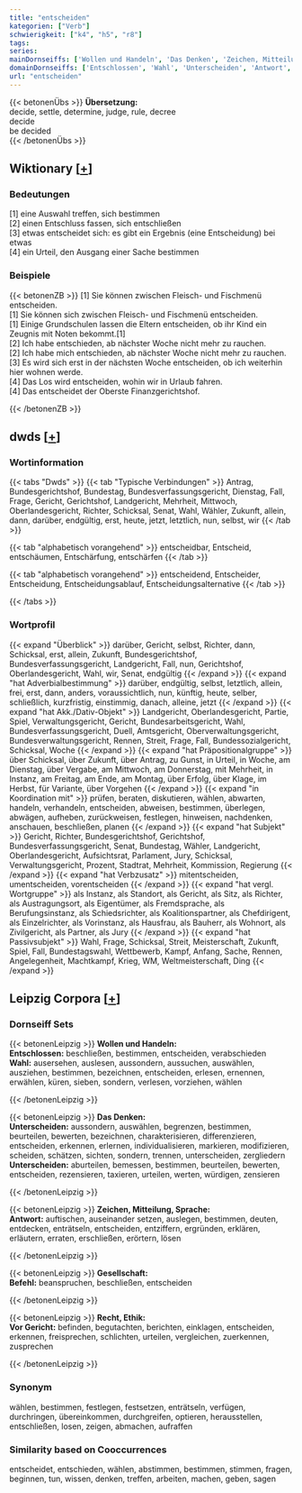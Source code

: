 ```yaml
---
title: "entscheiden"
kategorien: ["Verb"]
schwierigkeit: ["k4", "h5", "r8"]
tags:
series:
mainDornseiffs: ['Wollen und Handeln', 'Das Denken', 'Zeichen, Mitteilung, Sprache', 'Gesellschaft', 'Recht, Ethik']
domainDornseiffs: ['Entschlossen', 'Wahl', 'Unterscheiden', 'Antwort', 'Befehl', 'Vor Gericht']
url: "entscheiden"
---
```


{{< betonenÜbs >}}
**Übersetzung:**  
decide, settle, determine, judge, rule, decree  
decide  
be decided  
{{< /betonenÜbs >}}

## Wiktionary [[+](https://de.wiktionary.org/wiki/entscheiden)]

### Bedeutungen
[1] eine Auswahl treffen, sich bestimmen  
[2] einen Entschluss fassen, sich entschließen  
[3] etwas entscheidet sich: es gibt ein Ergebnis (eine Entscheidung) bei etwas  
[4] ein Urteil, den Ausgang einer Sache bestimmen  

### Beispiele
{{< betonenZB >}}
[1] Sie können zwischen Fleisch- und Fischmenü entscheiden.  
[1] Sie können sich zwischen Fleisch- und Fischmenü entscheiden.  
[1] Einige Grundschulen lassen die Eltern entscheiden, ob ihr Kind ein Zeugnis mit Noten bekommt.[1]  
[2] Ich habe entschieden, ab nächster Woche nicht mehr zu rauchen.  
[2] Ich habe mich entschieden, ab nächster Woche nicht mehr zu rauchen.  
[3] Es wird sich erst in der nächsten Woche entscheiden, ob ich weiterhin hier wohnen werde.  
[4] Das Los wird entscheiden, wohin wir in Urlaub fahren.  
[4] Das entscheidet der Oberste Finanzgerichtshof.  

{{< /betonenZB >}}


## dwds [[+](https://www.dwds.de/wb/entscheiden)]

### Wortinformation
{{< tabs "Dwds" >}}
{{< tab "Typische Verbindungen" >}}
Antrag, Bundesgerichtshof, Bundestag, Bundesverfassungsgericht, Dienstag, Fall, Frage, Gericht, Gerichtshof, Landgericht, Mehrheit, Mittwoch, Oberlandesgericht, Richter, Schicksal, Senat, Wahl, Wähler, Zukunft, allein, dann, darüber, endgültig, erst, heute, jetzt, letztlich, nun, selbst, wir
{{< /tab >}}

{{< tab "alphabetisch vorangehend" >}}
entscheidbar, Entscheid, entschäumen, Entschärfung, entschärfen
{{< /tab >}}

{{< tab "alphabetisch vorangehend" >}}
entscheidend, Entscheider, Entscheidung, Entscheidungsablauf, Entscheidungsalternative
{{< /tab >}}

{{< /tabs >}}

### Wortprofil
{{< expand "Überblick" >}} darüber, Gericht, selbst, Richter, dann, Schicksal, erst, allein, Zukunft, Bundesgerichtshof, Bundesverfassungsgericht, Landgericht, Fall, nun, Gerichtshof, Oberlandesgericht, Wahl, wir, Senat, endgültig {{< /expand >}}
{{< expand "hat Adverbialbestimmung" >}} darüber, endgültig, selbst, letztlich, allein, frei, erst, dann, anders, voraussichtlich, nun, künftig, heute, selber, schließlich, kurzfristig, einstimmig, danach, alleine, jetzt {{< /expand >}}
{{< expand "hat Akk./Dativ-Objekt" >}} Landgericht, Oberlandesgericht, Partie, Spiel, Verwaltungsgericht, Gericht, Bundesarbeitsgericht, Wahl, Bundesverfassungsgericht, Duell, Amtsgericht, Oberverwaltungsgericht, Bundesverwaltungsgericht, Rennen, Streit, Frage, Fall, Bundessozialgericht, Schicksal, Woche {{< /expand >}}
{{< expand "hat Präpositionalgruppe" >}} über Schicksal, über Zukunft, über Antrag, zu Gunst, in Urteil, in Woche, am Dienstag, über Vergabe, am Mittwoch, am Donnerstag, mit Mehrheit, in Instanz, am Freitag, am Ende, am Montag, über Erfolg, über Klage, im Herbst, für Variante, über Vorgehen {{< /expand >}}
{{< expand "in Koordination mit" >}} prüfen, beraten, diskutieren, wählen, abwarten, handeln, verhandeln, entscheiden, abweisen, bestimmen, überlegen, abwägen, aufheben, zurückweisen, festlegen, hinweisen, nachdenken, anschauen, beschließen, planen {{< /expand >}}
{{< expand "hat Subjekt" >}} Gericht, Richter, Bundesgerichtshof, Gerichtshof, Bundesverfassungsgericht, Senat, Bundestag, Wähler, Landgericht, Oberlandesgericht, Aufsichtsrat, Parlament, Jury, Schicksal, Verwaltungsgericht, Prozent, Stadtrat, Mehrheit, Kommission, Regierung {{< /expand >}}
{{< expand "hat Verbzusatz" >}} mitentscheiden, umentscheiden, vorentscheiden {{< /expand >}}
{{< expand "hat vergl. Wortgruppe" >}} als Instanz, als Standort, als Gericht, als Sitz, als Richter, als Austragungsort, als Eigentümer, als Fremdsprache, als Berufungsinstanz, als Schiedsrichter, als Koalitionspartner, als Chefdirigent, als Einzelrichter, als Vorinstanz, als Hausfrau, als Bauherr, als Wohnort, als Zivilgericht, als Partner, als Jury {{< /expand >}}
{{< expand "hat Passivsubjekt" >}} Wahl, Frage, Schicksal, Streit, Meisterschaft, Zukunft, Spiel, Fall, Bundestagswahl, Wettbewerb, Kampf, Anfang, Sache, Rennen, Angelegenheit, Machtkampf, Krieg, WM, Weltmeisterschaft, Ding {{< /expand >}}

## Leipzig Corpora [[+](https://corpora.uni-leipzig.de/en/res?word=entscheiden&corpusId=deu_newscrawl-public_2018)]

### Dornseiff Sets
{{< betonenLeipzig >}}
**Wollen und Handeln:**  
**Entschlossen:** beschließen, bestimmen, entscheiden, verabschieden  
**Wahl:** ausersehen, auslesen, aussondern, aussuchen, auswählen, ausziehen, bestimmen, bezeichnen, entscheiden, erlesen, ernennen, erwählen, küren, sieben, sondern, verlesen, vorziehen, wählen  

{{< /betonenLeipzig >}}


{{< betonenLeipzig >}}
**Das Denken:**  
**Unterscheiden:** aussondern, auswählen, begrenzen, bestimmen, beurteilen, bewerten, bezeichnen, charakterisieren, differenzieren, entscheiden, erkennen, erlernen, individualisieren, markieren, modifizieren, scheiden, schätzen, sichten, sondern, trennen, unterscheiden, zergliedern  
**Unterscheiden:** aburteilen, bemessen, bestimmen, beurteilen, bewerten, entscheiden, rezensieren, taxieren, urteilen, werten, würdigen, zensieren  

{{< /betonenLeipzig >}}


{{< betonenLeipzig >}}
**Zeichen, Mitteilung, Sprache:**  
**Antwort:** auftischen, auseinander setzen, auslegen, bestimmen, deuten, entdecken, enträtseln, entscheiden, entziffern, ergründen, erklären, erläutern, erraten, erschließen, erörtern, lösen  

{{< /betonenLeipzig >}}


{{< betonenLeipzig >}}
**Gesellschaft:**  
**Befehl:** beanspruchen, beschließen, entscheiden  

{{< /betonenLeipzig >}}


{{< betonenLeipzig >}}
**Recht, Ethik:**  
**Vor Gericht:** befinden, begutachten, berichten, einklagen, entscheiden, erkennen, freisprechen, schlichten, urteilen, vergleichen, zuerkennen, zusprechen  

{{< /betonenLeipzig >}}

### Synonym
wählen, bestimmen, festlegen, festsetzen, enträtseln, verfügen, durchringen, übereinkommen, durchgreifen, optieren, herausstellen, entschließen, losen, zeigen, abmachen, aufraffen


### Similarity based on Cooccurrences
entscheidet, entschieden, wählen, abstimmen, bestimmen, stimmen, fragen, beginnen, tun, wissen, denken, treffen, arbeiten, machen, geben, sagen

